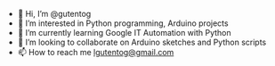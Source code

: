 - 👋 Hi, I’m @gutentog
- 👀 I’m interested in Python programming, Arduino projects
- 🌱 I’m currently learning Google IT Automation with Python
- 💞️ I’m looking to collaborate on Arduino sketches and Python scripts
- 📫 How to reach me lgutentog@gmail.com

<!---
gutentog/gutentog is a ✨ special ✨ repository because its `README.md` (this file) appears on your GitHub profile.
You can click the Preview link to take a look at your changes.
--->
